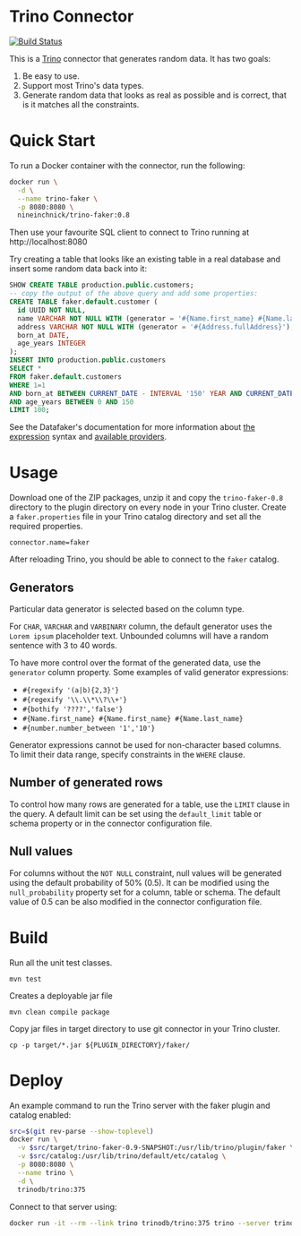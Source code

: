 Trino Connector
===============

[![Build Status](https://github.com/nineinchnick/trino-faker/actions/workflows/release.yaml/badge.svg)](https://github.com/nineinchnick/trino-faker/actions/workflows/release.yaml)

This is a [Trino](http://trino.io/) connector that generates random data. It has two goals:
1. Be easy to use.
2. Support most Trino's data types.
3. Generate random data that looks as real as possible and is correct, that is it matches all the constraints.

# Quick Start

To run a Docker container with the connector, run the following:
```bash
docker run \
  -d \
  --name trino-faker \
  -p 8080:8080 \
  nineinchnick/trino-faker:0.8
```

Then use your favourite SQL client to connect to Trino running at http://localhost:8080

Try creating a table that looks like an existing table in a real database and insert some random data back into it:
```sql
SHOW CREATE TABLE production.public.customers;
-- copy the output of the above query and add some properties:
CREATE TABLE faker.default.customer (
  id UUID NOT NULL,
  name VARCHAR NOT NULL WITH (generator = '#{Name.first_name} #{Name.last_name}'), 
  address VARCHAR NOT NULL WITH (generator = '#{Address.fullAddress}'),
  born_at DATE,
  age_years INTEGER
);
INSERT INTO production.public.customers
SELECT *
FROM faker.default.customers
WHERE 1=1
AND born_at BETWEEN CURRENT_DATE - INTERVAL '150' YEAR AND CURRENT_DATE
AND age_years BETWEEN 0 AND 150
LIMIT 100;
```

See the Datafaker's documentation for more information about
[the expression](https://www.datafaker.net/documentation/expressions/) syntax
and [available providers](https://www.datafaker.net/documentation/providers/).

# Usage

Download one of the ZIP packages, unzip it and copy the `trino-faker-0.8` directory to the plugin directory on every node in your Trino cluster.
Create a `faker.properties` file in your Trino catalog directory and set all the required properties.

```
connector.name=faker
```

After reloading Trino, you should be able to connect to the `faker` catalog.

## Generators

Particular data generator is selected based on the column type.

For `CHAR`, `VARCHAR` and `VARBINARY` column, the default generator uses the `Lorem ipsum` placeholder text.
Unbounded columns will have a random sentence with 3 to 40 words.

To have more control over the format of the generated data, use the `generator` column property. Some examples of valid generator expressions:
* `#{regexify '(a|b){2,3}'}`
* `#{regexify '\\.\\*\\?\\+'}`
* `#{bothify '????','false'}`
* `#{Name.first_name} #{Name.first_name} #{Name.last_name}`
* `#{number.number_between '1','10'}`

Generator expressions cannot be used for non-character based columns. To limit their data range, specify constraints in the `WHERE` clause.

## Number of generated rows

To control how many rows are generated for a table, use the `LIMIT` clause in the query.
A default limit can be set using the `default_limit` table or schema property or in the connector configuration file.

## Null values

For columns without the `NOT NULL` constraint, null values will be generated using the default probability of 50% (0.5).
It can be modified using the `null_probability` property set for a column, table or schema.
The default value of 0.5 can be also modified in the connector configuration file.

# Build

Run all the unit test classes.
```
mvn test
```

Creates a deployable jar file
```
mvn clean compile package
```

Copy jar files in target directory to use git connector in your Trino cluster.
```
cp -p target/*.jar ${PLUGIN_DIRECTORY}/faker/
```

# Deploy

An example command to run the Trino server with the faker plugin and catalog enabled:

```bash
src=$(git rev-parse --show-toplevel)
docker run \
  -v $src/target/trino-faker-0.9-SNAPSHOT:/usr/lib/trino/plugin/faker \
  -v $src/catalog:/usr/lib/trino/default/etc/catalog \
  -p 8080:8080 \
  --name trino \
  -d \
  trinodb/trino:375
```

Connect to that server using:
```bash
docker run -it --rm --link trino trinodb/trino:375 trino --server trino:8080 --catalog faker --schema default
```
